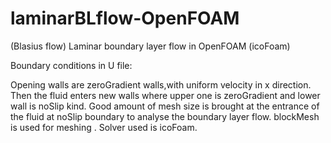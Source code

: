 # laminarBLflow-OpenFOAM
(Blasius flow) Laminar boundary layer flow in OpenFOAM (icoFoam)

Boundary conditions in U file:

Opening walls are zeroGradient walls,with uniform velocity in x direction.
Then the fluid enters new walls where upper one is zeroGradient and lower wall is noSlip kind.
Good amount of mesh size is brought at the entrance of the fluid at noSlip boundary to analyse the boundary layer flow.
blockMesh is used for meshing .
Solver used is icoFoam.
